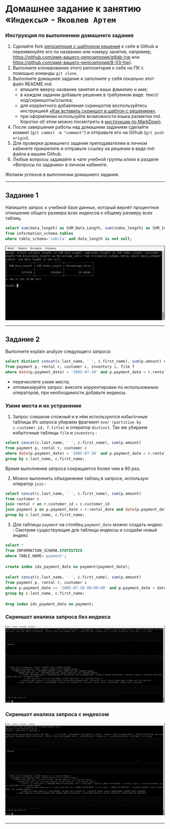 # Домашнее задание к занятию «`Индексы`» - `Яковлев Артем`

### Инструкция по выполнению домашнего задания

1. Сделайте fork [репозитория c шаблоном решения](https://github.com/netology-code/sys-pattern-homework) к себе в Github и переименуйте его по названию или номеру занятия, например, https://github.com/имя-вашего-репозитория/gitlab-hw или https://github.com/имя-вашего-репозитория/8-03-hw).
2. Выполните клонирование этого репозитория к себе на ПК с помощью команды `git clone`.
3. Выполните домашнее задание и заполните у себя локально этот файл README.md:
   - впишите вверху название занятия и ваши фамилию и имя;
   - в каждом задании добавьте решение в требуемом виде: текст/код/скриншоты/ссылка;
   - для корректного добавления скриншотов воспользуйтесь инструкцией [«Как вставить скриншот в шаблон с решением»](https://github.com/netology-code/sys-pattern-homework/blob/main/screen-instruction.md);
   - при оформлении используйте возможности языка разметки md. Коротко об этом можно посмотреть в [инструкции по MarkDown](https://github.com/netology-code/sys-pattern-homework/blob/main/md-instruction.md).
4. После завершения работы над домашним заданием сделайте коммит (`git commit -m "comment"`) и отправьте его на Github (`git push origin`).
5. Для проверки домашнего задания преподавателем в личном кабинете прикрепите и отправьте ссылку на решение в виде md-файла в вашем Github.
6. Любые вопросы задавайте в чате учебной группы и/или в разделе «Вопросы по заданию» в личном кабинете.

Желаем успехов в выполнении домашнего задания.

---
## Задание 1

Напишите запрос к учебной базе данных, который вернёт процентное отношение общего размера всех индексов к общему размеру всех таблиц.

```sql
select sum(data_length) as SUM_Data_Length, sum(index_length) as SUM_Index_Length, sum(index_length)*100.0/sum(data_length) as Persentage_ratio
from information_schema.tables
where table_schema='sakila' and data_length is not null;
```
![Скриншот выполнения запроса](https://github.com/temagraf/index/blob/main/img/12-5-1.png "Скриншот выполнения запроса")

---
## Задание 2

Выполните explain analyze следующего запроса:

```sql
select distinct concat(c.last_name, ' ', c.first_name), sum(p.amount) over (partition by c.customer_id, f.title)
from payment p, rental r, customer c, inventory i, film f
where date(p.payment_date) = '2005-07-30' and p.payment_date = r.rental_date and r.customer_id = c.customer_id and i.inventory_id = r.inventory_id
```
- перечислите узкие места;
- оптимизируйте запрос: внесите корректировки по использованию операторов, при необходимости добавьте индексы.

### Узкие места и их устранение

1. Запрос слишком сложный и в нём используются избыточные таблицы
Из запроса убираем фрагмент `over (partition by c.customer_id, f.title)` и оператор `distinct`.
Так же убираем избыточные таблицы `film` и `inventory` :
```sql
select concat(c.last_name, ' ', c.first_name), sum(p.amount)
from payment p, rental r, customer c
where date(p.payment_date) = '2005-07-30' and p.payment_date = r.rental_date and r.customer_id = c.customer_id
group by c.last_name, c.first_name;
```
Время выполнения запроса сокращается более чем в 60 раз.

2. Можно выполнить объединение таблиц в запросе, использую оператор `join` :
```sql
select concat(c.last_name, ' ', c.first_name), sum(p.amount)
from customer c
join rental r on r.customer_id = c.customer_id
join payment p on p.payment_date = r.rental_date and date(p.payment_date) = '2005-07-30'
group by c.last_name, c.first_name;
```

3. Для таблицы `payment` на столбец `payment_date` можно создать индекс : 
Смотрим существующие для таблицы индексы и создаём новый индекс
```sql
select *
from INFORMATION_SCHEMA.STATISTICS
where TABLE_NAME='payment';

create index idx_payment_date on payment(payment_date);

select concat(c.last_name, ' ', c.first_name), sum(p.amount)
from payment p, rental r, customer c
where p.payment_date >= '2005-07-30 00:00:00' and p.payment_date < date_add('2005-07-30 00:00:00', interval 1 day) and p.payment_date = r.rental_date and r.customer_id = c.customer_id
group by c.last_name, c.first_name;

drop index idx_payment_date on payment;
```
### Скриншот анализа запроса без индекса

![Скриншот анализа запроса без индекса](https://github.com/temagraf/index/blob/main/img/12-5-2-1.png "Скриншот анализа запроса без индекса")

### Скриншот анализа запроса с индексом

![Скриншот анализа запроса с индексом](https://github.com/temagraf/index/blob/main/img/12-5-2-2.png "Скриншот анализа запроса с индесом")

---
